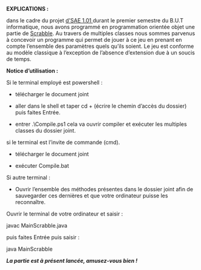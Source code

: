 
<strong>EXPLICATIONS :</strong>

dans le cadre du projet <a href="https://moodle.umontpellier.fr/pluginfile.php/1121002/mod_folder/content/0/DEVELOPPEMENT%20INITIATIQUE/SAE%20Scrabble/sujet-scrabble.pdf?forcedownload=1">d'SAE 1.01 </a>durant le premier semestre du B.U.T informatique, nous avons programmé en programmation orientée objet une partie de <a href="https://fr.wikipedia.org/wiki/Scrabble">Scrabble</a>. Au travers de multiples classes nous sommes parvenus à concevoir un programme qui permet de jouer à ce jeu en prenant en compte l’ensemble des paramètres quels qu’ils soient. Le jeu est conforme au modèle classique à l’exception de l’absence d’extension due à un soucis de temps.

<strong>Notice d’utilisation :</strong>

Si le terminal employé est powershell :

- télécharger le document joint

- aller dans le shell et taper cd + (écrire le chemin d’accès du dossier) puis faites Entrée.

- entrer .\Compile.ps1 cela va ouvrir compiler et exécuter les multiples classes du dossier joint.

si le terminal est l’invite de commande (cmd).

- télécharger le document joint

- exécuter Compile.bat

Si autre terminal :

- Ouvrir l’ensemble des méthodes présentes dans le dossier joint afin de sauvegarder ces dernières et que votre ordinateur puisse les reconnaître.

Ouvrir le terminal de votre ordinateur et saisir : 

javac MainScrabble.java

puis faites Entrée puis saisir :

java MainScrabble 



<strong><i>La partie est à présent lancée, amusez-vous bien !</i></strong>

